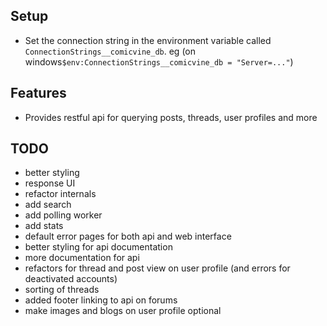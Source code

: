 ﻿
## Setup
- Set the connection string in the environment variable called `ConnectionStrings__comicvine_db`. eg (on windows`$env:ConnectionStrings__comicvine_db = "Server=..."`)
## Features
- Provides restful api for querying posts, threads, user profiles and more

## TODO
- better styling
- response UI
- refactor internals
- add search
- add polling worker
- add stats
- default error pages for both api and web interface
- better styling for api documentation
- more documentation for api
- refactors for thread and post view on user profile (and errors for deactivated accounts)
- sorting of threads
- added footer linking to api on forums
- make images and blogs on user profile optional
